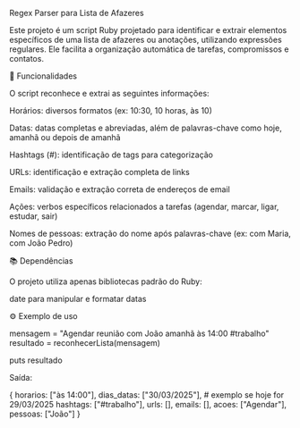Regex Parser para Lista de Afazeres

Este projeto é um script Ruby projetado para identificar e extrair elementos específicos de uma lista de afazeres ou anotações, utilizando expressões regulares. Ele facilita a organização automática de tarefas, compromissos e contatos.

📌 Funcionalidades

O script reconhece e extrai as seguintes informações:

Horários: diversos formatos (ex: 10:30, 10 horas, às 10)

Datas: datas completas e abreviadas, além de palavras-chave como hoje, amanhã ou depois de amanhã

Hashtags (#): identificação de tags para categorização

URLs: identificação e extração completa de links

Emails: validação e extração correta de endereços de email

Ações: verbos específicos relacionados a tarefas (agendar, marcar, ligar, estudar, sair)

Nomes de pessoas: extração do nome após palavras-chave (ex: com Maria, com João Pedro)

📚 Dependências

O projeto utiliza apenas bibliotecas padrão do Ruby:

date para manipular e formatar datas

⚙️ Exemplo de uso

mensagem = "Agendar reunião com João amanhã às 14:00 #trabalho"
resultado = reconhecerLista(mensagem)

puts resultado

Saída:

{
  horarios: ["às 14:00"],
  dias_datas: ["30/03/2025"], # exemplo se hoje for 29/03/2025
  hashtags: ["#trabalho"],
  urls: [],
  emails: [],
  acoes: ["Agendar"],
  pessoas: ["João"]
}


